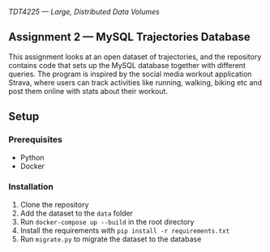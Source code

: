 _TDT4225 — Large, Distributed Data Volumes_

## Assignment 2 — MySQL Trajectories Database

This assignment looks at an open dataset of trajectories, and the repository contains code that sets up the MySQL database together with different queries. The program is inspired by the social media workout application Strava, where users can track activities like running, walking, biking etc and post them online with stats about their workout.

## Setup

### Prerequisites

- Python
- Docker

### Installation

1. Clone the repository
2. Add the dataset to the `data` folder
3. Run `docker-compose up --build` in the root directory
4. Install the requirements with `pip install -r requirements.txt`
5. Run `migrate.py` to migrate the dataset to the database
